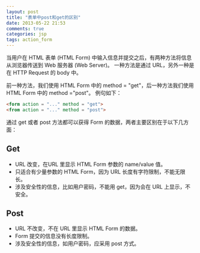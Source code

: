 ```yaml
---
layout: post
title: "表单中post和get的区别"
date: 2013-05-22 21:53
comments: true
categories: jsp
tags: action_form
---
```

<!--more-->
当用户在 HTML 表单 (HTML Form) 中输入信息并提交之后，有两种方法将信息从浏览器传送到 Web 服务器 (Web Server)。
一种方法是通过 URL，另外一种是在 HTTP Request 的 body 中。


前一种方法，我们使用 HTML Form 中的 method = "get"，后一种方法我们使用 HTML Form 中的 method ="post"。
例句如下：
``` html 例句
<form action = "..." method = "get">
<from action = "..." method = "post">
```
通过 get 或者 post 方法都可以获得 Form 的数据，两者主要区别在于以下几方面：
<h2><b>Get</b></h2>
<ul>
	<li>URL 改变，在URL 里显示 HTML Form 参数的 name/value 值。</li>
	<li>只适合有少量参数的 HTML Form，因为 URL 长度有字符限制，不能无限长。</li>
	<li>涉及安全性的信息，比如用户密码，不能用 get，因为会在 URL 上显示，不安全。</li>
</ul>

<h2><b>Post</b></h2>
<ul>
	<li>URL 不改变，不在 URL 里显示 HTML Form 的数据。</li>
	<li>Form 提交的信息没有长度限制。</li>
	<li>涉及安全性的信息，如用户密码，应采用 post 方式。</li>
</ul>
